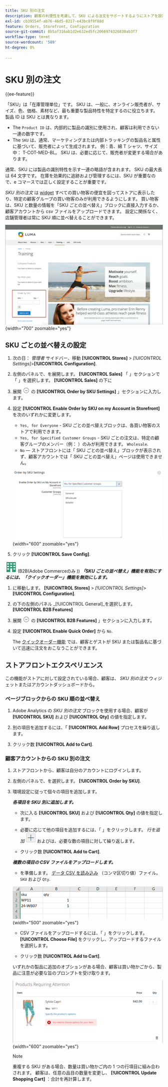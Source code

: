```yaml
---
title: SKU 別の注文
description: 顧客の利便性を考慮して、SKU による注文をサポートするようにストアを設定する方法を説明します。
exl-id: cb39554f-ab76-46d5-8217-e43bc8f9f88d
feature: Orders, Storefront, Configuration
source-git-commit: 8b5af316ab1d2e632ed5fc2066974326830ab3f7
workflow-type: tm+mt
source-wordcount: '589'
ht-degree: 0%

---
```


# SKU 別の注文

{{ee-feature}}

「SKU」は「在庫管理単位」です。 SKU は、一般に、オンライン販売者が、サイズ、色、価格、素材など、最も重要な製品特性を特定するのに役立ちます。 製品 ID は SKU とは異なります。

- The `Product ID` は、内部的に製品の識別に使用され、顧客は利用できない一連の数字です。
- The `SKU` は、通常、マーケティングまたは内部トラッキングの製品名と属性に基づいて、販売者によって生成されます。 例：青、綿 T シャツ、サイズ中： T-COT-MED-BL。 SKU は、必要に応じて、販売者が変更する場合があります。

通常、SKU には製品の識別特性を示す一連の略語が含まれます。 SKU の最大長は 64 文字です。 在庫を効果的に追跡および管理するには、SKU が重要なので、e コマースでは正しく設定することが重要です。

_SKU 別の注文_ は [widget](../content-design/widgets.md) すべての買い物客の便宜を図ってストアに表示したり、特定の顧客グループの買い物客のみが利用できるようにします。 買い物客は、SKU と数量の情報を「SKU ごとの並べ替え」ブロックに直接入力するか、顧客アカウントから csv ファイルをアップロードできます。 設定に関係なく、店舗管理者は常に SKU 順に並べ替えることができます。

![ストアフロントの SKU による並べ替え](./assets/storefront-order-by-sku.png){width="700" zoomable="yes"}

## SKU ごとの並べ替えの設定

1. 次の日： _管理者_ サイドバー、移動 **[!UICONTROL Stores]** > _[!UICONTROL Settings]_>**[!UICONTROL Configuration]**.

1. 左側のパネルで、を展開します。 **[!UICONTROL Sales]** 「 」セクションで「 」を選択します。 **[!UICONTROL Sales]** の下に

1. 展開 ![拡張セレクター](../assets/icon-display-expand.png) の **[!UICONTROL Order by SKU Settings]** 」セクションに入力します。

1. 設定 **[!UICONTROL Enable Order by SKU on my Account in Storefront]** を次のいずれかに変更します。

   - `Yes, for Everyone` - SKU ごとの並べ替えブロックは、各買い物客のストアで利用できます。
   - `Yes, for Specified Customer Groups` - SKU ごとの注文は、特定の顧客グループのメンバー（例： ）のみが利用できます。 `Wholesale`.
   - `No`  — ストアフロントには「 SKU ごとの並べ替え」ブロックが表示されず、顧客アカウントでは「 SKU ごとの並べ替え」ページは使用できません。

   ![SKU 設定別の順序](../configuration-reference/sales/assets/sales-order-by-sku-settings.png){width="600" zoomable="yes"}

1. クリック **[!UICONTROL Save Config]**.

![Adobe Commerce用 B2B](../assets/b2b.svg) (B2B(Adobe Commerceのみ )) _**「SKU ごとの並べ替え」機能を有効にするには、「クイックオーダー」機能を無効にします。**_

1. に移動します。 **[!UICONTROL Stores]** > _[!UICONTROL Settings]_>**[!UICONTROL Configuration]**.

1. の下の左側のパネル _[!UICONTROL General]_を選択します。**[!UICONTROL B2B Features]**

1. 展開 ![拡張セレクター](../assets/icon-display-expand.png) の **[!UICONTROL B2B Features]** 」セクションに入力します。

1. 設定 **[!UICONTROL Enable Quick Order]** から `No`.

   The [クイックオーダー機能](../b2b/quick-order.md) では、顧客とゲストが SKU または製品名に基づいて迅速に注文をおこなうことができます。

## ストアフロントエクスペリエンス

この機能がストアに対して設定されている場合、顧客は、 _SKU 別の注文_ ウィジェットまたはアカウントダッシュボードから。

### ページブロックからの SKU 順の並べ替え

1. Adobe Analytics の _SKU 別の注文_ ブロックを使用する場合、顧客が **[!UICONTROL SKU]** および **[!UICONTROL Qty]** の値を指定します。

1. 別の項目を追加するには、「 **[!UICONTROL Add Row]** プロセスを繰り返します。

1. クリック数 **[!UICONTROL Add to Cart]**.

### 顧客アカウントからの SKU 別の注文

1. ストアフロントから、顧客は自分のアカウントにログインします。

1. 左側のパネルで、を選択します。 **[!UICONTROL Order by SKU]**.

1. 環境設定に従って個々の項目を追加します。

   _**各項目を SKU 別に追加します。**_

   - 次に入る **[!UICONTROL SKU]** および **[!UICONTROL Qty]** の値を指定します。

   - 必要に応じて他の項目を追加するには、「 」をクリックします。 _行を追加_ ![プラス記号ボタン](../assets/button-add-item.png) およびは、必要な数の項目に対して繰り返します。

   - クリック数 **[!UICONTROL Add to Cart]**.

   _**複数の項目の CSV ファイルをアップロードします。**_

   - を準備します。 [データ CSV を読み込み](../systems/data-csv.md) （コンマ区切り値）ファイル。 `SKU` および `Qty`.

   ![読み込む SKU](./assets/account-dashboard-order-by-sku-import.png){width="500" zoomable="yes"}

   - CSV ファイルをアップロードするには、「 」をクリックします。 **[!UICONTROL Choose File]** をクリックし、アップロードするファイルを選択します。

   - クリック数 **[!UICONTROL Add to Cart]**.

   いずれかの製品に追加のオプションがある場合、顧客は買い物かごから、製品に注意が必要な旨のプロンプトを受け取ります。

   ![製品に注意が必要](./assets/account-dashboard-order-by-sku-cart-product-requires-attention.png){width="600" zoomable="yes"}

   >[!NOTE]
   >
   >重複する SKU がある場合、数量は買い物かご内の 1 つの行項目に組み合わされます。 顧客は、任意の品目の数量を変更し、 **[!UICONTROL Update Shopping Cart]** ：合計を再計算します。

